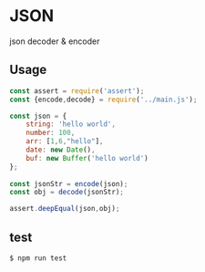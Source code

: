 # JSON
json decoder &amp; encoder


## Usage

```js
const assert = require('assert');
const {encode,decode} = require('../main.js');

const json = {
    string: 'hello world',
    number: 100,
    arr: [1,6,"hello"],
    date: new Date(),
    buf: new Buffer('hello world')
};
  
const jsonStr = encode(json);
const obj = decode(jsonStr);

assert.deepEqual(json,obj);
```


## test

```
$ npm run test
```